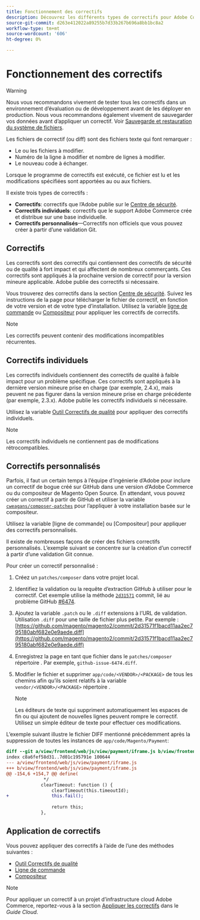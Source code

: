 ```yaml
---
title: Fonctionnement des correctifs
description: Découvrez les différents types de correctifs pour Adobe Commerce et Magento Open Source et leur fonctionnement.
source-git-commit: d263e412022a89255b7d33b267b696a8bb1bc8a2
workflow-type: tm+mt
source-wordcount: '606'
ht-degree: 0%

---
```



# Fonctionnement des correctifs

>[!WARNING]
>
>Nous vous recommandons vivement de tester tous les correctifs dans un environnement d’évaluation ou de développement avant de les déployer en production. Nous vous recommandons également vivement de sauvegarder vos données avant d’appliquer un correctif. Voir [Sauvegarde et restauration du système de fichiers](../../installation/tutorials/backup.md).

Les fichiers de correctif (ou diff) sont des fichiers texte qui font remarquer :

- Le ou les fichiers à modifier.
- Numéro de la ligne à modifier et nombre de lignes à modifier.
- Le nouveau code à échanger.

Lorsque le programme de correctifs est exécuté, ce fichier est lu et les modifications spécifiées sont apportées au ou aux fichiers.

Il existe trois types de correctifs :

- **Correctifs**: correctifs que l’Adobe publie sur le [Centre de sécurité](https://magento.com/security/patches).
- **Correctifs individuels**: correctifs que le support Adobe Commerce crée et distribue sur une base individuelle.
- **Correctifs personnalisés**—Correctifs non officiels que vous pouvez créer à partir d’une validation Git.

## Correctifs

Les correctifs sont des correctifs qui contiennent des correctifs de sécurité ou de qualité à fort impact et qui affectent de nombreux commerçants. Ces correctifs sont appliqués à la prochaine version de correctif pour la version mineure applicable. Adobe publie des correctifs si nécessaire.

Vous trouverez des correctifs dans la section [Centre de sécurité](https://magento.com/security/patches). Suivez les instructions de la page pour télécharger le fichier de correctif, en fonction de votre version et de votre type d’installation. Utilisez la variable [ligne de commande](../patches/apply.md#) ou [Compositeur](../patches/apply.md) pour appliquer les correctifs de correctifs.

>[!NOTE]
>
>Les correctifs peuvent contenir des modifications incompatibles récurrentes.

## Correctifs individuels

Les correctifs individuels contiennent des correctifs de qualité à faible impact pour un problème spécifique. Ces correctifs sont appliqués à la dernière version mineure prise en charge (par exemple, 2.4.x), mais peuvent ne pas figurer dans la version mineure prise en charge précédente (par exemple, 2.3.x). Adobe publie les correctifs individuels si nécessaire.

Utilisez la variable [Outil Correctifs de qualité](https://devdocs.magento.com/quality-patches/tool.html) pour appliquer des correctifs individuels.

>[!NOTE]
>
>Les correctifs individuels ne contiennent pas de modifications rétrocompatibles.

## Correctifs personnalisés

Parfois, il faut un certain temps à l’équipe d’ingénierie d’Adobe pour inclure un correctif de bogue créé sur GitHub dans une version d’Adobe Commerce ou du compositeur de Magento Open Source. En attendant, vous pouvez créer un correctif à partir de GitHub et utiliser la variable [`cweagans/composer-patches`](https://github.com/cweagans/composer-patches/) pour l’appliquer à votre installation basée sur le compositeur.

Utilisez la variable [ligne de commande] ou [Compositeur] pour appliquer des correctifs personnalisés.

Il existe de nombreuses façons de créer des fichiers correctifs personnalisés. L’exemple suivant se concentre sur la création d’un correctif à partir d’une validation Git connue.

Pour créer un correctif personnalisé :

1. Créez un `patches/composer` dans votre projet local.
1. Identifiez la validation ou la requête d’extraction GitHub à utiliser pour le correctif. Cet exemple utilise la méthode [`2d31571`](https://github.com/magento/magento2/commit/2d31571f1bacd11aa2ec795180abf682e0e9aede) commit, lié au problème GitHub [#6474](https://github.com/magento/magento2/issues/6474).
1. Ajoutez la variable `.patch` ou le `.diff` extensions à l’URL de validation. Utilisation `.diff` pour une taille de fichier plus petite. Par exemple : [https://github.com/magento/magento2/commit/2d31571f1bacd11aa2ec795180abf682e0e9aede.diff](https://github.com/magento/magento2/commit/2d31571f1bacd11aa2ec795180abf682e0e9aede.diff)
1. Enregistrez la page en tant que fichier dans le `patches/composer` répertoire . Par exemple, `github-issue-6474.diff`.
1. Modifier le fichier et supprimer `app/code/<VENDOR>/<PACKAGE>` de tous les chemins afin qu’ils soient relatifs à la variable `vendor/<VENDOR>/<PACKAGE>` répertoire .

   >[!NOTE]
   >
   >Les éditeurs de texte qui suppriment automatiquement les espaces de fin ou qui ajoutent de nouvelles lignes peuvent rompre le correctif. Utilisez un simple éditeur de texte pour effectuer ces modifications.

L’exemple suivant illustre le fichier DIFF mentionné précédemment après la suppression de toutes les instances de `app/code/Magento/Payment`:

```diff
diff --git a/view/frontend/web/js/view/payment/iframe.js b/view/frontend/web/js/view/payment/iframe.js
index c8a6fef58d31..7d01c195791e 100644
--- a/view/frontend/web/js/view/payment/iframe.js
+++ b/view/frontend/web/js/view/payment/iframe.js
@@ -154,6 +154,7 @@ define(
              */
             clearTimeout: function () {
                 clearTimeout(this.timeoutId);
+                this.fail();
 
                 return this;
             },
```

## Application de correctifs

Vous pouvez appliquer des correctifs à l’aide de l’une des méthodes suivantes :

- [Outil Correctifs de qualité](https://devdocs.magento.com/quality-patches/tool.html)
- [Ligne de commande](/help/upgrade/patches/apply.md#command-line)
- [Compositeur](/help/upgrade/patches/apply.md#composer)

>[!NOTE]
>
>Pour appliquer un correctif à un projet d’infrastructure cloud Adobe Commerce, reportez-vous à la section [Appliquer les correctifs](https://devdocs.magento.com/cloud/project/project-patch.html) dans le _Guide Cloud_.

